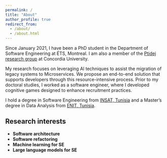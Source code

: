 ```yaml
---
permalink: /
title: "About"
author_profile: true
redirect_from: 
  - /about/
  - /about.html
---
```


Since January 2021, I have been a PhD student in the Department of Software Engineering at ÉTS, Montreal. I am also a member of the <a href="https://www.ptidej.net/members/">Ptidej research group</a> at Concordia University.

My research focuses on leveraging AI techniques to assist the migration of legacy systems to Microservices. We propose an end-to-end solution that supports developers through this resource-intensive process. Prior to my doctoral studies, I worked as a software engineer, where I developed cognitive games designed to enhance recruitment practices.

I hold a degree in Software Engineering from <a href="https://insat.rnu.tn/">INSAT, Tunisia</a> and a Master’s degree in Data Analysis from <a href="https://enit.rnu.tn/en/home-en/">ENIT, Tunisia</a>.


## Research interests
- **Software architecture**
- **Software refactoring**
- **Machine learning for SE**
- **Large language models for SE**
